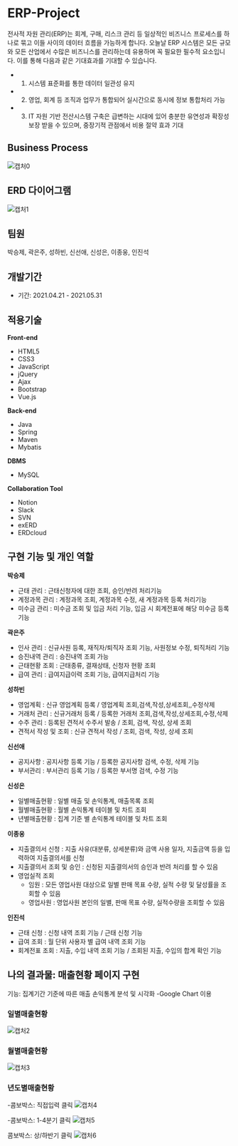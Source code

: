 # ERP-Project

전사적 자원 관리(ERP)는 회계, 구매, 리스크 관리 등 일상적인 비즈니스 프로세스를 하나로 묶고 이들 사이의 데이터 흐름을 가능하게 합니다. 오늘날 ERP 시스템은 모든 규모와 모든 산업에서 수많은 비즈니스를 관리하는데 유용하며 꼭 필요한 필수적 요소입니다. 이를 통해 다음과 같은 기대효과를 기대할 수 있습니다.
  - 1. 시스템 표준화를 통한 데이터 일관성 유지
  - 2. 영업, 회계 등 조직과 업무가 통합되어 실시간으로 동시에 정보 통합처리 가능
  - 3. IT 자원 기반 전산시스템 구축은 급변하는 시대에 있어 충분한 유연성과 확장성 보장 받을 수 있으며, 중장기적 관점에서 비용 절약 효과 기대


## Business Process
![캡처0](https://user-images.githubusercontent.com/68997381/120416642-73ca1180-c398-11eb-81a4-b38165f52d3b.PNG)


## ERD 다이어그램
![캡처1](https://user-images.githubusercontent.com/68997381/120416671-7cbae300-c398-11eb-8baf-fe1ab563d8be.PNG)


## 팀원

박승제, 곽은주, 성하빈, 신선애, 신성은, 이종웅, 인진석

## 개발기간 

- 기간: 2021.04.21 - 2021.05.31

## 적용기술

**Front-end**
- HTML5
- CSS3
- JavaScript
- jQuery
- Ajax
- Bootstrap
- Vue.js

**Back-end** 
- Java
- Spring
- Maven 
- Mybatis

**DBMS**
- MySQL

**Collaboration Tool**
- Notion
- Slack
- SVN
- exERD
- ERDcloud

## 구현 기능 및 개인 역할

**박승제**

- 근태 관리 : 근태신청자에 대한 조회, 승인/반려 처리기능
- 계정과목 관리 : 계정과목 조회, 계정과목 수정, 새 계정과목 등록 처리기능
- 미수금 관리 : 미수금 조회 및 입금 처리 기능, 입금 시 회계전표에 해당 미수금 등록 기능

**곽은주** 

- 인사 관리 : 신규사원 등록, 재직자/퇴직자 조회 기능, 사원정보 수정, 퇴직처리 기능
- 승진내역 관리 : 승진내역 조회 가능
- 근태현황 조회 : 근태종류, 결재상태, 신청자 현황 조회
- 급여 관리 : 급여지급이력 조회 기능, 급여지급처리 기능

**성하빈**

- 영업계획 : 신규 영업계획 등록 / 영업계획 조회,검색,작성,상세조회,,수정삭제
- 거래처 관리 : 신규거래처 등록 / 등록한 거래처 조회,검색,작성,상세조회,수정,삭제
- 수주 관리 : 등록된 견적서 수주서 발송 / 조회, 검색, 작성, 상세 조회
- 견적서 작성 및 조회 : 신규 견적서 작성 / 조회, 검색, 작성, 상세 조회

**신선애**

- 공지사항 : 공지사항 등록 기능 / 등록한 공지사항 검색, 수정, 삭제 기능
- 부서관리 : 부서관리 등록 기능 / 등록한 부서명 검색, 수정 기능

**신성은**

- 일별매출현황 : 일별 매출 및 손익통계, 매출목록 조회
- 월별매출현황 : 월별 손익통계 테이블 및 차트 조회
- 년별매출현황 : 집계 기준 별 손익통계 테이블 및 차트 조회

**이종웅**

- 지출결의서 신청 : 지출 사유(대분류, 상세분류)와 금액 사용 일자, 지출금액 등을 입력하여 지출결의서를 신청
- 지출결의서 조회 및 승인 : 신청된 지출결의서의 승인과 반려 처리를 할 수 있음
- 영업실적 조회
  - 임원 : 모든 영업사원 대상으로 일별 판매 목표 수량, 실적 수량 및 달성률을 조회할 수 있음
  - 영업사원 : 영업사원 본인의 일별, 판매 목표 수량, 실적수량을 조회할 수 있음

**인진석**

- 근태 신청 : 신청 내역 조회 기능 / 근태 신청 기능
- 급여 조회 : 월 단위 사용자 별 급여 내역 조회 기능
- 회계전표 조회 : 지출, 수입 내역 조회 기능 / 조회된 지출, 수입의 합계 확인 기능


## 나의 결과물: 매출현황 페이지 구현
기능: 집계기간 기준에 따른 매출 손익통계 분석 및 시각화
  -Google Chart 이용

### 일별매출현황
![캡처2](https://user-images.githubusercontent.com/68997381/120417996-c0aee780-c39a-11eb-8dc0-33c00ae6f19f.PNG)


### 월별매출현황
![캡처3](https://user-images.githubusercontent.com/68997381/120418040-d0c6c700-c39a-11eb-8775-d34ab7f25a23.PNG)


### 년도별매출현황
-콤보박스: 직접입력 클릭
![캡처4](https://user-images.githubusercontent.com/68997381/120418075-db815c00-c39a-11eb-8feb-0542ce9e0e5b.PNG)


-콤보박스: 1-4분기 클릭
![캡처5](https://user-images.githubusercontent.com/68997381/120418084-dd4b1f80-c39a-11eb-8d4f-d61c127bda3e.PNG)


콤보박스: 상/하반기 클릭
![캡처6](https://user-images.githubusercontent.com/68997381/120418088-df14e300-c39a-11eb-99a7-c04ccce41f10.PNG)





